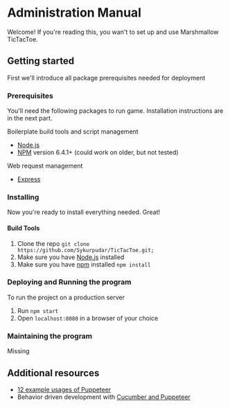 # Administration Manual

Welcome!
If you're reading this, you wan't to set up and use Marshmallow TicTacToe.

## Getting started
First we'll introduce all package prerequisites needed for deployment  

### Prerequisites
You'll need the following packages to run game. Installation instructions are in the next part.  

Boilerplate build tools and script management
- [Node.js](https://nodejs.org/en/)
- [NPM](https://www.npmjs.com/) version 6.4.1+ (could work on older, but not tested)

Web request management
- [Express](https://expressjs.com/)

### Installing

Now you're ready to install everything needed. Great!

#### Build Tools
1. Clone the repo `git clone https://github.com/Sykurpudar/TicTacToe.git;`
2. Make sure you have [Node.js](https://nodejs.org/en/download/) installed
3. Make sure you have [npm][npm] installed `npm install`

### Deploying and Running the program
To run the project on a production server
1. Run `npm start`
2. Open `localhost:8080` in a browser of your choice

### Maintaining the program
Missing

## Additional resources
- [12 example usages of Puppeteer][12examples]
- Behavior driven development with [Cucumber and Puppeteer][cucumber]

[12examples]: https://www.aymen-loukil.com/en/blog-en/google-puppeteer-tutorial-with-examples/
[cucumber]: https://www.aymen-loukil.com/en/blog-en/google-puppeteer-tutorial-with-examples/
[jest]: https://jestjs.io/
[npm]: https://www.npmjs.com/
[puppeteer]: https://github.com/GoogleChrome/puppeteer
